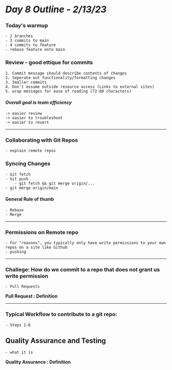 # ***Day 8 Outline - 2/13/23***

### **Today's warmup**
    - 2 branches
    - 3 commits to main
    - 4 commits to feature
    - rebase feature onto main

### **Review - good ettique for commits**
    1. Commit message should describe contents of changes
    2. Seperate out functionality/formatting changes
    3. Smaller commits
    4. Don't assume outside resource access (Links to external sites)
    5. wrap messages for ease of reading (72-80 characters)
    
#### ***Overall goal is team efficiency***
    -> easier review
    -> easier to troubleshoot
    -> easier to revert

---

### **Collaborating with Git Repos**
    - explain remote repos


### **Syncing Changes**
    - Git fetch
    - Git push
        - git fetch && git merge origin/...
    - git merge origin/main

#### **General Rule of thumb**
    - Rebase
    - Merge

---

### **Permissions on Remote repo**
    - For "reasons", you typically only have write permissions to your own repos on a site like Github
    - pushing

---

### **Challege: How do we commit to a repo that does not grant us write permission**
    - Pull Requests
**Pull Request
: Definition**

---

### **Typical Workflow to contribute to a git repo:**
    - Steps 1-6

## **Quality Assurance and Testing**
    - what it is
**Quality Assurance
: Definition**
    
